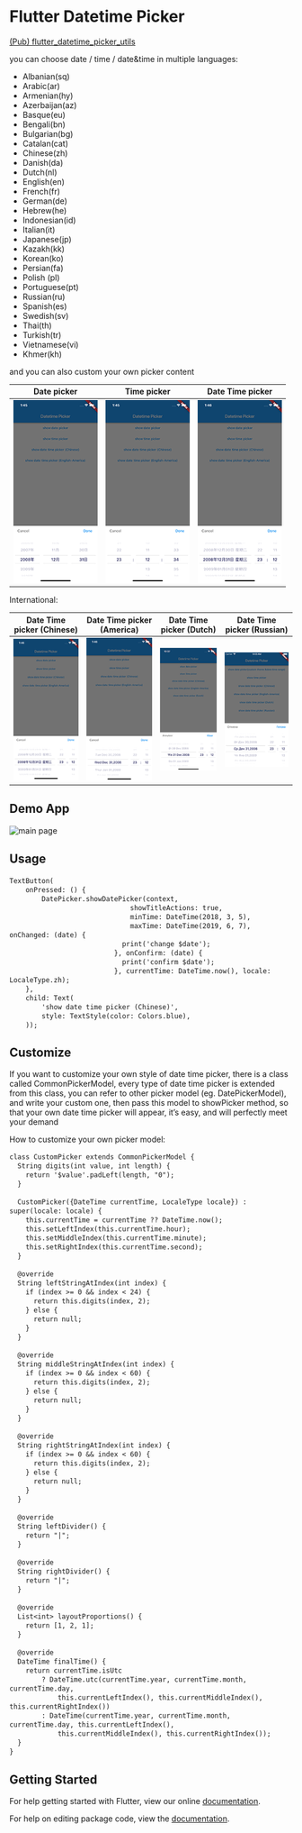 # Flutter Datetime Picker

[(Pub) flutter_datetime_picker_utils](https://pub.dev/packages/flutter_datetime_picker_utils)



you can choose date / time / date&time in multiple languages:

- Albanian(sq)
- Arabic(ar)
- Armenian(hy)
- Azerbaijan(az)
- Basque(eu)
- Bengali(bn)
- Bulgarian(bg)
- Catalan(cat)
- Chinese(zh)
- Danish(da)
- Dutch(nl)
- English(en)
- French(fr)
- German(de)
- Hebrew(he)
- Indonesian(id)
- Italian(it)
- Japanese(jp)
- Kazakh(kk)
- Korean(ko)
- Persian(fa)
- Polish (pl)
- Portuguese(pt)
- Russian(ru)
- Spanish(es)
- Swedish(sv)
- Thai(th)
- Turkish(tr)
- Vietnamese(vi)
- Khmer(kh)


and you can also custom your own picker content

| Date picker          | Time picker          | Date Time picker                 |
| -------------------- | -------------------- | -------------------------------- |
| ![](screen_date.png) | ![](screen_time.png) | ![](screen_datetime_chinese.png) |

International:

| Date Time picker (Chinese)       | Date Time picker (America)       | Date Time picker (Dutch)       | Date Time picker (Russian)       |
| -------------------------------- | -------------------------------- | ------------------------------ | -------------------------------- |
| ![](screen_datetime_chinese.png) | ![](screen_datetime_english.png) | ![](screen_datetime_dutch.png) | ![](screen_datetime_russian.png) |


## Demo App

![main page](main_page.png)

## Usage

```
TextButton(
    onPressed: () {
        DatePicker.showDatePicker(context,
                              showTitleActions: true,
                              minTime: DateTime(2018, 3, 5),
                              maxTime: DateTime(2019, 6, 7), onChanged: (date) {
                            print('change $date');
                          }, onConfirm: (date) {
                            print('confirm $date');
                          }, currentTime: DateTime.now(), locale: LocaleType.zh);
    },
    child: Text(
        'show date time picker (Chinese)',
        style: TextStyle(color: Colors.blue),
    ));
```

## Customize

If you want to customize your own style of date time picker, there is a class called CommonPickerModel, every type of date time picker is extended from this class, you can refer to other picker model (eg. DatePickerModel), and write your custom one, then pass this model to showPicker method, so that your own date time picker will appear, it’s easy, and will perfectly meet your demand

How to customize your own picker model:

```
class CustomPicker extends CommonPickerModel {
  String digits(int value, int length) {
    return '$value'.padLeft(length, "0");
  }

  CustomPicker({DateTime currentTime, LocaleType locale}) : super(locale: locale) {
    this.currentTime = currentTime ?? DateTime.now();
    this.setLeftIndex(this.currentTime.hour);
    this.setMiddleIndex(this.currentTime.minute);
    this.setRightIndex(this.currentTime.second);
  }

  @override
  String leftStringAtIndex(int index) {
    if (index >= 0 && index < 24) {
      return this.digits(index, 2);
    } else {
      return null;
    }
  }

  @override
  String middleStringAtIndex(int index) {
    if (index >= 0 && index < 60) {
      return this.digits(index, 2);
    } else {
      return null;
    }
  }

  @override
  String rightStringAtIndex(int index) {
    if (index >= 0 && index < 60) {
      return this.digits(index, 2);
    } else {
      return null;
    }
  }

  @override
  String leftDivider() {
    return "|";
  }

  @override
  String rightDivider() {
    return "|";
  }

  @override
  List<int> layoutProportions() {
    return [1, 2, 1];
  }

  @override
  DateTime finalTime() {
    return currentTime.isUtc
        ? DateTime.utc(currentTime.year, currentTime.month, currentTime.day,
            this.currentLeftIndex(), this.currentMiddleIndex(), this.currentRightIndex())
        : DateTime(currentTime.year, currentTime.month, currentTime.day, this.currentLeftIndex(),
            this.currentMiddleIndex(), this.currentRightIndex());
  }
}
```


## Getting Started

For help getting started with Flutter, view our online [documentation](https://flutter.io/).

For help on editing package code, view the [documentation](https://flutter.io/developing-packages/).